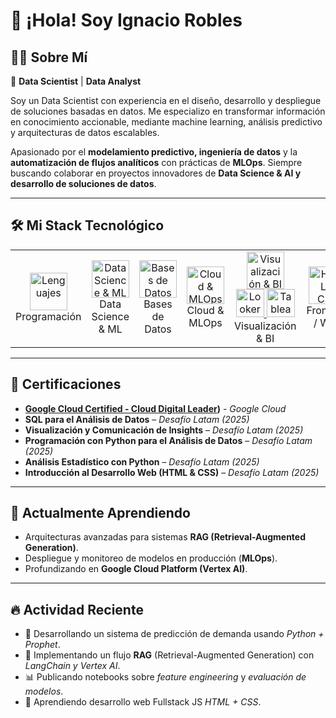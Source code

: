 # 👋 ¡Hola! Soy Ignacio Robles

## 🧑‍💻 Sobre Mí
🎯 **Data Scientist** | **Data Analyst**

Soy un Data Scientist con experiencia en el diseño, desarrollo y despliegue de soluciones basadas en datos. Me especializo en transformar información en conocimiento accionable, mediante machine learning, análisis predictivo y arquitecturas de datos escalables.

Apasionado por el **modelamiento predictivo, ingeniería de datos** y la **automatización de flujos analíticos** con prácticas de **MLOps**.
Siempre buscando colaborar en proyectos innovadores de **Data Science & AI y desarrollo de soluciones de datos**.

---

## 🛠️ Mi Stack Tecnológico

<table>
  <tr>
    <td align="center" width="120">
      <a href="#-programación-y-consultas">
        <img src="https://skillicons.dev/icons?i=python,sql" width="60" height="60" alt="Lenguajes" />
      </a>
      <br>Programación
    </td>
    <td align="center" width="120">
      <a href="#-data-science--machine-learning">
        <img src="https://skillicons.dev/icons?i=pandas,numpy,scikitlearn,tensorflow,huggingface" width="60" height="60" alt="Data Science & ML" />
      </a>
      <br>Data Science & ML
    </td>
    <td align="center" width="120">
      <a href="#-bases-de-datos--data-warehousing">
        <img src="https://skillicons.dev/icons?i=postgres,gcp" width="60" height="60" alt="Bases de Datos" />
      </a>
      <br>Bases de Datos
    </td>
    <td align="center" width="120">
      <a href="#-cloud--mlops">
        <img src="https://skillicons.dev/icons?i=docker,git,github,fastapi" width="60" height="60" alt="Cloud & MLOps" />
      </a>
      <br>Cloud & MLOps
    </td>
    <td align="center" width="120">
      <a href="#-visualización--bi">
        <img src="https://skillicons.dev/icons?i=seaborn,plotly,powerbi" width="60" height="60" alt="Visualización & BI" />
        <br>
        <img src="https://upload.wikimedia.org/wikipedia/commons/4/4b/Looker.svg" width="45" height="45" alt="Looker" />
        <img src="https://upload.wikimedia.org/wikipedia/commons/4/4b/Tableau_Logo.png" width="45" height="45" alt="Tableau" />
      </a>
      <br>Visualización & BI
    </td>
    <td align="center" width="120">
      <a href="#-frontend--web">
        <img src="https://skillicons.dev/icons?i=html,css" width="60" height="60" alt="HTML y CSS" />
      </a>
      <br>Frontend / Web
    </td>
  </tr>
</table>

---

## 📜 Certificaciones

- **[Google Cloud Certified - Cloud Digital Leader](https://www.credly.com/users/ignacio-robles.5e1ec43d))** - *Google Cloud*
- **SQL para el Análisis de Datos** – *Desafío Latam (2025)*
- **Visualización y Comunicación de Insights** – *Desafío Latam (2025)*
- **Programación con Python para el Análisis de Datos** – *Desafío Latam (2025)*
- **Análisis Estadístico con Python** – *Desafío Latam (2025)*
- **Introducción al Desarrollo Web (HTML & CSS)** – *Desafío Latam (2025)*
---

## 🌱 Actualmente Aprendiendo
- Arquitecturas avanzadas para sistemas **RAG (Retrieval-Augmented Generation)**.
- Despliegue y monitoreo de modelos en producción (**MLOps**).
- Profundizando en **Google Cloud Platform (Vertex AI)**.

---

## 🔥 Actividad Reciente
- 🚀 Desarrollando un sistema de predicción de demanda usando *Python + Prophet*.
- 🧠 Implementando un flujo **RAG** (Retrieval-Augmented Generation) con *LangChain y Vertex AI*.
- 📊 Publicando notebooks sobre *feature engineering* y *evaluación de modelos*.
- 🧰 Aprendiendo desarrollo web Fullstack JS *HTML + CSS*.

